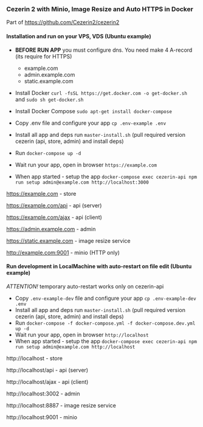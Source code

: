 ### Cezerin 2 with Minio, Image Resize and Auto HTTPS in Docker
Part of https://github.com/Cezerin2/cezerin2 

#### Installation and run on your VPS, VDS (Ubuntu example)
- **BEFORE RUN APP** you must configure dns. You need make 4 A-record (its require for HTTPS)
    - example.com
    - admin.example.com
    - static.example.com

- Install Docker `curl -fsSL https://get.docker.com -o get-docker.sh` and `sudo sh get-docker.sh`
- Install Docker Compose `sudo apt-get install docker-compose`
- Copy .env file and configure your app `cp .env-example .env`
- Install all app and deps run `master-install.sh` (pull required version cezerin (api, store, admin) and install deps)
- Run `docker-compose up -d`
- Wait run your app, open in browser `https://example.com`
- When app started - setup the app `docker-compose exec cezerin-api npm run setup admin@example.com http://localhost:3000`


https://example.com - store

https://example.com/api - api (server)

https://example.com/ajax - api (client)

https://admin.example.com - admin

https://static.example.com - image resize service

http://example.com:9001 - minio (HTTP only)

#### Run development in LocalMachine with auto-restart on file edit (Ubuntu example)
*ATTENTION!* temporary auto-restart works only on cezerin-api

- Copy `.env-example-dev` file and configure your app `cp .env-example-dev .env`
- Install all app and deps run `master-install.sh` (pull required version cezerin (api, store, admin) and install deps)
- Run `docker-compose -f docker-compose.yml -f docker-compose.dev.yml up -d`
- Wait run your app, open in browser `http://localhost`
- When app started - setup the app `docker-compose exec cezerin-api npm run setup admin@example.com http://localhost`

http://localhost - store

http://localhost/api - api (server)

http://localhost/ajax - api (client)

http://localhost:3002 - admin

http://localhost:8887 - image resize service

http://localhost:9001 - minio
